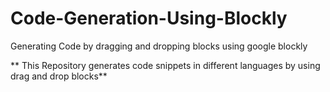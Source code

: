 # Code-Generation-Using-Blockly
Generating Code by dragging and dropping blocks using google blockly

** This Repository generates code snippets in different languages by using drag and drop blocks**
